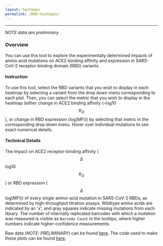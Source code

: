 ```yaml
---
layout: heatmaps
permalink: /RBD-heatmaps/
---
```


---

*NOTE data are preliminary*

### Overview

You can use this tool to explore the experimentally determined impacts of amino acid mutations on ACE2-binding affinity and expression in SARS-CoV-2 receptor-binding domain (RBD) variants. 

#### Instruction

To use this tool, select the RBD variants that you wish to display in each heatmap by selecting a variant from the drop down menu corresponding to each plot. Then, you can select the metric that you wish to display in the heatmap (either change in ACE2 binding affinity (-log10 $$K_D$$), or change in RBD expression (log(MFI)) by selecting that metric in the corresponding drop down menu. Hover over individual mutations to see exact numerical details.

#### Technical Details

The impact on ACE2 receptor-binding affinity ($$\Delta$$ log10 $$K_D$$) or RBD expression ($$\Delta$$ log(MFI)) of every single amino-acid mutation in SARS-CoV-2 RBDs, as determined by high-throughput titration assays. Wildtype amino acids are indicated by an 'x', and gray squares indicate missing mutations from each library. The number of internally replicated barcodes with which a mutation was measured is visible as `Barcode Count` in the tooltips, where higher numbers indicate higher-confidence measurements.

Raw data (*NOTE: PRELIMINARY*) can be found [here](https://github.com/jbloomlab/SARS-CoV-2-RBD_DMS_Omicron/blob/main/results/final_variant_scores/final_variant_scores.csv). The code used to make these plots can be found [here](https://github.com/jbloomlab/SARS-CoV-2-RBD_DMS_Omicron/blob/main/RBD-Heatmaps-Interactive-Visualization.ipynb).
